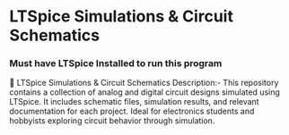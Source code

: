 # LTSpice Simulations & Circuit Schematics

### Must have LTSpice Installed to run this program

🔌 LTSpice Simulations & Circuit Schematics
Description:-
This repository contains a collection of analog and digital circuit designs simulated using LTSpice. It includes schematic files, simulation results, and relevant documentation for each project. Ideal for electronics students and hobbyists exploring circuit behavior through simulation.
